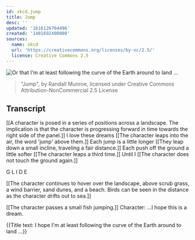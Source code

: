```yaml
---
id: xkcd.jump
title: Jump
desc: ''
updated: '1616126764496'
created: '1401692400000'
sources:
  name: xkcd
  url: 'https://creativecommons.org/licenses/by-nc/2.5/'
  license: Creative Commons 2.5
---
```

![Or that I'm at least following the curve of the Earth around to land ...](https://imgs.xkcd.com/comics/jump.png)
> "Jump", by Randall Munroe, licensed under Creative Commons Attribution-NonCommercial 2.5 License

## Transcript
[[A character is posed in a series of positions across a landscape.  The implication is that the character is progressing forward in time towards the right side of the panel.]]
I love these dreams
[[The character leaps into the air, the word 'jump' above them.]]
Each jump is a little longer
[[They leap down a small incline, traveling a fair distance.]]
Each push off the ground a little softer
[[The character leaps a third time.]]
Until I
[[The character does not touch the ground again.]]

G L I D E


[[The character continues to hover over the landscape, above scrub grass, a wind barrier, sand dunes, and a beach.  Birds can be seen in the distance as the character drifts out to sea.]]

[[The character passes a small fish jumping.]]
Character: ...I 
hope
 this is a dream.

{{Title text: I hope I'm at least following the curve of the Earth around to land ...}}
